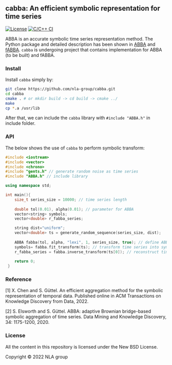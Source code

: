 ## cabba: An efficient symbolic representation for time series 

[![License](https://img.shields.io/badge/License-BSD%203--Clause-white.svg)](https://opensource.org/licenses/BSD-3-Clause)
[![C/C++ CI](https://github.com/nla-group/cabba/actions/workflows/c-cpp.yml/badge.svg)](https://github.com/nla-group/cabba/actions/workflows/c-cpp.yml)

ABBA is an accurate symbolic time series representation method. The Python package and detailed description has been shown in [ABBA](https://github.com/nla-group/ABBA) and [fABBA](https://github.com/nla-group/fABBA).  ``cabba`` is undergoing project that contains implementation for ABBA (to be built) and fABBA. 

### Install
Install ``cabba`` simply by:
```sh
git clone https://github.com/nla-group/cabba.git
cd cabba
cmake . # or mkdir build -> cd build -> cmake ../
make 
cp *.a /usr/lib 
```

After that, we can include the ``cabba`` library with ``#include "ABBA.h"`` in include folder.

### API

The below shows the use of ``cabba`` to perform symbolic transform:

```c++
#include <iostream>
#include <vector>
#include <chrono> 
#include "gents.h" // generate random noise as time series
#include "ABBA.h" // include library

using namespace std;

int main(){
    size_t series_size = 10000; // time series length
    
    double tol(0.01), alpha(0.01); // parameter for ABBA
    vector<string> symbols;
    vector<double> r_fabba_series;

    string dist="uniform";
    vector<double> ts = generate_random_sequence(series_size, dist);
    
    ABBA fabba(tol, alpha, "lexi", 1, series_size, true); // define ABBA object
    symbols= fabba.fit_transform(ts); // transform time series into symbols
    r_fabba_series = fabba.inverse_transform(ts[0]); // reconstruct time series from symbols
    
    return 0;
 }
```



### Reference

[1] X. Chen and S. Güttel. An efficient aggregation method for the symbolic representation of temporal data. Published online in ACM Transactions on Knowledge Discovery from Data, 2022. 

[2] S. Elsworth and S. Güttel. ABBA: adaptive Brownian bridge-based symbolic aggregation of time series. Data Mining and Knowledge Discovery, 34: 1175-1200, 2020.



### License
All the content in this repository is licensed under the New BSD License.

Copyright © 2022 NLA group
